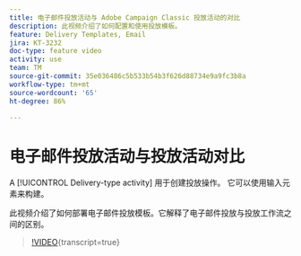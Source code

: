 ```yaml
---
title: 电子邮件投放活动与 Adobe Campaign Classic 投放活动的对比
description: 此视频介绍了如何配置和使用投放模板。
feature: Delivery Templates, Email
jira: KT-3232
doc-type: feature video
activity: use
team: TM
source-git-commit: 35e036486c5b533b54b3f626d88734e9a9fc3b8a
workflow-type: tm+mt
source-wordcount: '65'
ht-degree: 86%

---
```



# 电子邮件投放活动与投放活动对比

A [!UICONTROL Delivery-type activity] 用于创建投放操作。 它可以使用输入元素来构建。

此视频介绍了如何部署电子邮件投放模板。它解释了电子邮件投放与投放工作流之间的区别。

>[!VIDEO](https://video.tv.adobe.com/v/24065?quality=12&learn=on){transcript=true}
